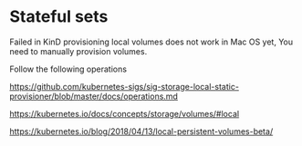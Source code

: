 Stateful sets
========

Failed in KinD provisioning local volumes does not work in Mac OS yet, You need to manually provision volumes. 

Follow the following operations

https://github.com/kubernetes-sigs/sig-storage-local-static-provisioner/blob/master/docs/operations.md

https://kubernetes.io/docs/concepts/storage/volumes/#local

https://kubernetes.io/blog/2018/04/13/local-persistent-volumes-beta/


